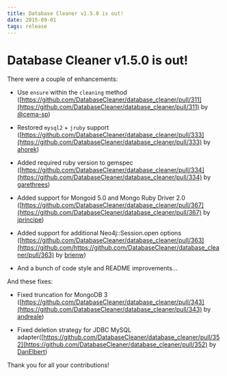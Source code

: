```yaml
---
title: Database Cleaner v1.5.0 is out!
date: 2015-09-01
tags: release
---
```


# Database Cleaner v1.5.0 is out!

There were a couple of enhancements:

* Use `ensure` within the `cleaning` method ([https://github.com/DatabaseCleaner/database_cleaner/pull/311](https://github.com/DatabaseCleaner/database_cleaner/pull/311) by [@cema-sp](https://github.com/cema-sp))

* Restored `mysql2` + `jruby` support ([https://github.com/DatabaseCleaner/database_cleaner/pull/333](https://github.com/DatabaseCleaner/database_cleaner/pull/333) by [ahorek](https://github.com/ahorek))

* Added required ruby version to gemspec ([https://github.com/DatabaseCleaner/database_cleaner/pull/334](https://github.com/DatabaseCleaner/database_cleaner/pull/334) by [garethrees](https://github.com/garethrees))

* Added support for Mongoid 5.0 and Mongo Ruby Driver 2.0 ([https://github.com/DatabaseCleaner/database_cleaner/pull/367](https://github.com/DatabaseCleaner/database_cleaner/pull/367) by [jprincipe](https://github.com/jprincipe))

* Added support for additional Neo4j::Session.open options ([https://github.com/DatabaseCleaner/database_cleaner/pull/363](https://github.com/https://github.com/DatabaseCleaner/database_cleaner/pull/363) by [brienw](https://github.com/brienw))

* And a bunch of code style and README improvements...

And these fixes:

* Fixed truncation for MongoDB 3 ([https://github.com/DatabaseCleaner/database_cleaner/pull/343](https://github.com/DatabaseCleaner/database_cleaner/pull/343) by [andreale](https://github.com/andreale))

* Fixed deletion strategy for JDBC MySQL adapter([https://github.com/DatabaseCleaner/database_cleaner/pull/352](https://github.com/DatabaseCleaner/database_cleaner/pull/352) by [DanElbert](https://github.com/DanElbert))

Thank you for all your contributions!
